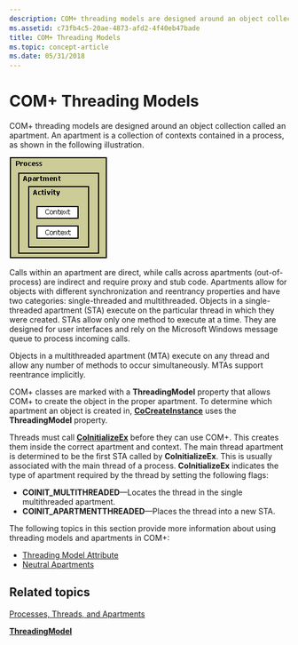```yaml
---
description: COM+ threading models are designed around an object collection called an apartment. An apartment is a collection of contexts contained in a process.
ms.assetid: c73fb4c5-20ae-4873-afd2-4f40eb47bade
title: COM+ Threading Models
ms.topic: concept-article
ms.date: 05/31/2018
---
```


# COM+ Threading Models

COM+ threading models are designed around an object collection called an apartment. An apartment is a collection of contexts contained in a process, as shown in the following illustration.

![Diagram that shows a collection of contexts in an activity, within an apartment, within a process.](images/6b86fe3b-262a-483a-a418-67d60f9a5d68.png)

Calls within an apartment are direct, while calls across apartments (out-of-process) are indirect and require proxy and stub code. Apartments allow for objects with different synchronization and reentrancy properties and have two categories: single-threaded and multithreaded. Objects in a single-threaded apartment (STA) execute on the particular thread in which they were created. STAs allow only one method to execute at a time. They are designed for user interfaces and rely on the Microsoft Windows message queue to process incoming calls.

Objects in a multithreaded apartment (MTA) execute on any thread and allow any number of methods to occur simultaneously. MTAs support reentrance implicitly.

COM+ classes are marked with a **ThreadingModel** property that allows COM+ to create the object in the proper apartment. To determine which apartment an object is created in, [**CoCreateInstance**](/windows/desktop/api/combaseapi/nf-combaseapi-cocreateinstance) uses the **ThreadingModel** property.

Threads must call [**CoInitializeEx**](/windows/desktop/api/combaseapi/nf-combaseapi-coinitializeex) before they can use COM+. This creates them inside the correct apartment and context. The main thread apartment is determined to be the first STA called by **CoInitializeEx**. This is usually associated with the main thread of a process. **CoInitializeEx** indicates the type of apartment required by the thread by setting the following flags:

-   **COINIT\_MULTITHREADED**—Locates the thread in the single multithreaded apartment.
-   **COINIT\_APARTMENTTHREADED**—Places the thread into a new STA.

The following topics in this section provide more information about using threading models and apartments in COM+:

-   [Threading Model Attribute](threading-model-attribute.md)
-   [Neutral Apartments](neutral-apartments.md)

## Related topics

<dl> <dt>

[Processes, Threads, and Apartments](/windows/desktop/com/processes--threads--and-apartments)
</dt> <dt>

[**ThreadingModel**](components.md)
</dt> </dl>

 

 
